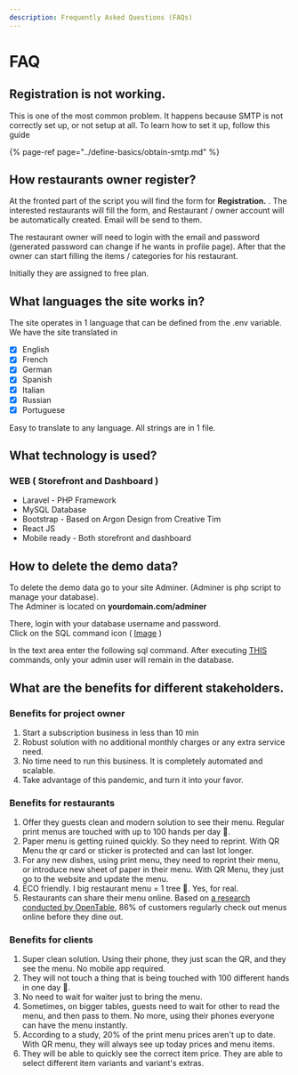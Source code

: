```yaml
---
description: Frequently Asked Questions (FAQs)
---
```


# FAQ

## Registration is not working.

This is one of the most common problem. It happens because SMTP is not correctly set up, or not setup at all. To learn how to set it up, follow this guide

{% page-ref page="../define-basics/obtain-smtp.md" %}



## How restaurants owner register?

At the fronted part of the script you will find the form for  **Registration.** . The interested restaurants will fill the form, and Restaurant / owner account will be automatically created. Email will be send to them.

The restaurant owner will need to login with the email and password \(generated password can change if he wants in profile page\). After that the owner can start filling the items / categories for his restaurant.

Initially they are assigned to free plan. 



## What languages the site works in?

The site operates in 1 language that can be defined from the .env variable. We have the site translated in

* [x] English
* [x] French
* [x] German
* [x] Spanish
* [x] Italian
* [x] Russian
* [x] Portuguese 

Easy to translate to any language. All strings are in 1 file.



## What technology is used?

### WEB \( Storefront and Dashboard \)

* Laravel - PHP Framework
* MySQL Database
* Bootstrap - Based on Argon Design from Creative Tim
* React JS
* Mobile ready - Both storefront and dashboard



## How to delete the demo data?

To delete the demo data go to your site Adminer. \(Adminer is php script to manage your database\).  
The Adminer is located on **yourdomain.com/adminer**

There, login with your database username and password.  
Click on the SQL command icon \( [Image](https://i.imgur.com/GXetB8K.png) \)

In the text area enter the following sql command. After executing [THIS](https://gist.github.com/dimovdaniel/ebbaa2bb379e92bfc1e223b306ca1531) commands, only your admin user will remain in the database.

## What are the benefits for different stakeholders. 

### Benefits for project owner

1. Start a subscription business in less than 10 min
2. Robust solution with no additional monthly charges or any extra service need.
3. No time need to run this business. It is completely automated and scalable. 
4. Take advantage of this pandemic, and turn it into your favor. 

### Benefits for restaurants

1. Offer they guests clean and modern solution to see their menu. Regular print menus are touched with up to 100 hands per day 🦠. 
2. Paper menu is getting ruined quickly. So they need to reprint. With QR Menu the qr card or sticker is protected and can last lot longer. 
3. For any new dishes, using print menu, they need to reprint their menu, or introduce new sheet of paper in their menu. With QR Menu, they just go to the website and update the menu. 
4. ECO friendly. I big restaurant menu = 1 tree 🌲. Yes, for real.
5. Restaurants can share their menu online.  Based on [a research conducted by OpenTable](https://go.opentable.com/rs/531-AOS-877/images/OpenTableTechnologyAndDiningOut2015l.pdf), 86% of customers regularly check out menus online before they dine out. 

### Benefits for clients

1. Super clean solution. Using their phone, they just scan the QR, and they see the menu. No mobile app required. 
2. They will not touch a thing that is being touched with 100 different hands in one day 🦠.
3. No need to wait for waiter just to bring the menu. 
4. Sometimes, on bigger tables, guests need to wait for other to read the menu, and then pass to them. No more, using their phones everyone can have the menu instantly. 
5. According to a study, 20% of the print menu prices aren't up to date. With QR menu, they will always see up today prices and menu items. 
6. They will be able to quickly see the correct item price. They are able to select different item variants and variant's extras.

